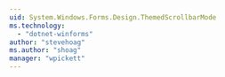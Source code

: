 ```yaml
---
uid: System.Windows.Forms.Design.ThemedScrollbarMode
ms.technology: 
  - "dotnet-winforms"
author: "stevehoag"
ms.author: "shoag"
manager: "wpickett"
---
```

